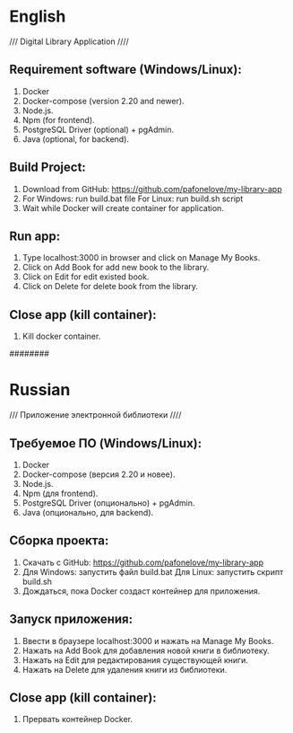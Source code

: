  # English
 /// Digital Library Application ////
 ## Requirement software (Windows/Linux):
 1. Docker
 2. Docker-compose (version 2.20 and newer).
 3. Node.js.
 4. Npm (for frontend).
 5. PostgreSQL Driver (optional) + pgAdmin.
 6. Java (optional, for backend).
 
 ## Build Project:
 1. Download from GitHub: https://github.com/pafonelove/my-library-app
 2. For Windows: run build.bat file
	For Linux: run build.sh script
 3. Wait while Docker will create container for application.
 
 ## Run app:
 1. Type localhost:3000 in browser and click on Manage My Books.
 2. Click on Add Book for add new book to the library.
 3. Click on Edit for edit existed book.
 4. Click on Delete for delete book from the library.
 
 ## Close app (kill container):
 1. Kill docker container.
 
 ########
 
 # Russian
 /// Приложение электронной библиотеки ////
 ## Требуемое ПО (Windows/Linux):
 1. Docker
 2. Docker-compose (версия 2.20 и новее).
 3. Node.js.
 4. Npm (для frontend).
 5. PostgreSQL Driver (опционально) + pgAdmin.
 6. Java (опционально, для backend).
 
 ## Сборка проекта:
 1. Скачать с GitHub: https://github.com/pafonelove/my-library-app
 2. Для Windows: запустить файл build.bat
	Для Linux: запустить скрипт build.sh
 3. Дождаться, пока Docker создаст контейнер для приложения.
 
 ## Запуск приложения:
 1. Ввести в браузере localhost:3000 и нажать на Manage My Books.
 2. Нажать на Add Book для добавления новой книги в библиотеку.
 3. Нажать на Edit для редактирования существующей книги.
 4. Нажать на Delete для удаления книги из библиотеки.
 
 ## Close app (kill container):
 1. Прервать контейнер Docker.
